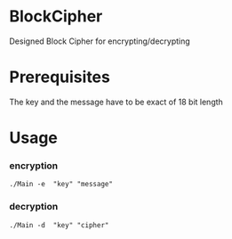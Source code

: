 # BlockCipher
Designed Block Cipher for encrypting/decrypting

# Prerequisites
The key and the message have to be exact of 18 bit length

# Usage
### encryption

```
./Main -e  "key" "message"
```


### decryption

```
./Main -d  "key" "cipher"    
```
